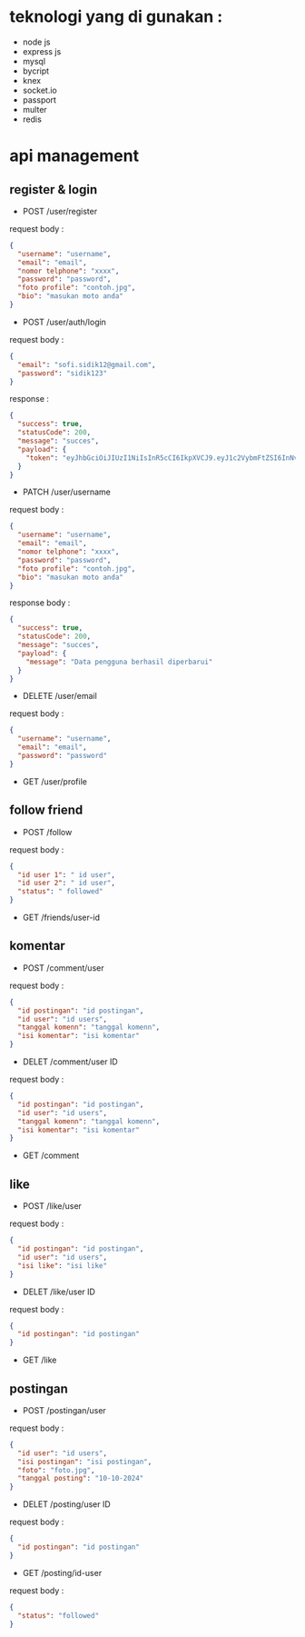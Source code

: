 # teknologi yang di gunakan :

- node js
- express js
- mysql
- bycript
- knex
- socket.io
- passport
- multer
- redis

# api management

## register & login

- POST /user/register

request body :

```json
{
  "username": "username",
  "email": "email",
  "nomor telphone": "xxxx",
  "password": "password",
  "foto profile": "contoh.jpg",
  "bio": "masukan moto anda"
}
```

- POST /user/auth/login

request body :

```json
{
  "email": "sofi.sidik12@gmail.com",
  "password": "sidik123"
}
```

response :

```json
{
  "success": true,
  "statusCode": 200,
  "message": "succes",
  "payload": {
    "token": "eyJhbGciOiJIUzI1NiIsInR5cCI6IkpXVCJ9.eyJ1c2VybmFtZSI6InNvZmkiLCJlbWFpbCI6InNvZmkuc2lkaWsxMkBnbWFpbC5jb20iLCJhbGFtYXQiOiJicmViZXMiLCJub190ZWxwIjoiMDg5NTMzODkzMzMzMCIsImZvdG9fcHJvZmlsIjpudWxsLCJiaW9ncmFmaSI6ImFrdSBhZGFsYWggc2VvcmFuZyBjdWN1IG5hYmkgYWRhbSIsImlhdCI6MTcwNjY2OTY4OH0.Zprqqt5cx34ju7sRjGHwGTPeJwHT-QSHZeBggI66r1s"
  }
}
```

- PATCH /user/username

request body :

```json
{
  "username": "username",
  "email": "email",
  "nomor telphone": "xxxx",
  "password": "password",
  "foto profile": "contoh.jpg",
  "bio": "masukan moto anda"
}
```

response body :

```json
{
  "success": true,
  "statusCode": 200,
  "message": "succes",
  "payload": {
    "message": "Data pengguna berhasil diperbarui"
  }
}
```

- DELETE /user/email

request body :

```json
{
  "username": "username",
  "email": "email",
  "password": "password"
}
```

- GET /user/profile

## follow friend

- POST /follow

request body :

```json
{
  "id user 1": " id user",
  "id user 2": " id user",
  "status": " followed"
}
```

- GET /friends/user-id

## komentar

- POST /comment/user

request body :

```json
{
  "id postingan": "id postingan",
  "id user": "id users",
  "tanggal komenn": "tanggal komenn",
  "isi komentar": "isi komentar"
}
```

- DELET /comment/user ID

request body :

```json
{
  "id postingan": "id postingan",
  "id user": "id users",
  "tanggal komenn": "tanggal komenn",
  "isi komentar": "isi komentar"
}
```

- GET /comment

## like

- POST /like/user

request body :

```json
{
  "id postingan": "id postingan",
  "id user": "id users",
  "isi like": "isi like"
}
```

- DELET /like/user ID

request body :

```json
{
  "id postingan": "id postingan"
}
```

- GET /like

## postingan

- POST /postingan/user

request body :

```json
{
  "id user": "id users",
  "isi postingan": "isi postingan",
  "foto": "foto.jpg",
  "tanggal posting": "10-10-2024"
}
```

- DELET /posting/user ID

request body :

```json
{
  "id postingan": "id postingan"
}
```

- GET /posting/id-user

request body :

```json
{
  "status": "followed"
}
```
